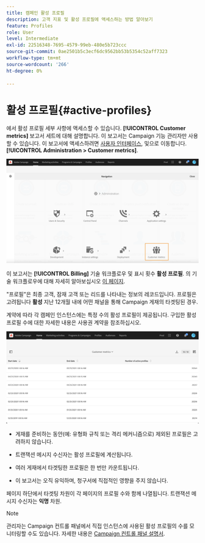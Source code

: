 ```yaml
---
title: 캠페인 활성 프로필
description: 고객 지표 및 활성 프로필에 액세스하는 방법 알아보기
feature: Profiles
role: User
level: Intermediate
exl-id: 22516348-7695-4579-99eb-480e5b723ccc
source-git-commit: 0ae2501b5c3ecf6dc9562bb53b5354c52aff7323
workflow-type: tm+mt
source-wordcount: '266'
ht-degree: 0%

---
```


# 활성 프로필{#active-profiles}

에서 활성 프로필 세부 사항에 액세스할 수 있습니다. **[!UICONTROL Customer metrics]** 보고서 세트에 대해 설명합니다. 이 보고서는 Campaign 기능 관리자만 사용할 수 있습니다. 이 보고서에 액세스하려면 [사용자 인터페이스](../../start/using/interface-description.md#advanced-menu), 및으로 이동합니다. **[!UICONTROL Administration > Customer metrics]**.

![](assets/audience_customer_metrics.png)

이 보고서는 **[!UICONTROL Billing]** 기술 워크플로우 및 표시 횟수 **활성 프로필**. 의 기술 워크플로우에 대해 자세히 알아보십시오 [이 페이지](../../administration/using/technical-workflows.md).

&quot;프로필&quot;은 최종 고객, 잠재 고객 또는 리드를 나타내는 정보의 레코드입니다. 프로필은 고려됩니다 **활성** 지난 12개월 내에 어떤 채널을 통해 Campaign 게재의 타겟팅된 경우.

계약에 따라 각 캠페인 인스턴스에는 특정 수의 활성 프로필이 제공됩니다. 구입한 활성 프로필 수에 대한 자세한 내용은 사용권 계약을 참조하십시오.

![](assets/audience_active_profiles_list.png)



* 게재를 준비하는 동안(예: 유형화 규칙 또는 격리 메커니즘으로) 제외된 프로필은 고려하지 않습니다.

* 트랜잭션 메시지 수신자는 활성 프로필에 계산됩니다.

* 여러 게재에서 타겟팅한 프로필은 한 번만 카운트됩니다.

* 이 보고서는 오직 유익하며, 청구서에 직접적인 영향을 주지 않습니다.

페이지 하단에서 타겟팅 차원이 각 페이지의 프로필 수와 함께 나열됩니다. 트랜잭션 메시지 수신자는 **익명** 차원.

>[!NOTE]
>
>관리자는 Campaign 컨트롤 패널에서 직접 인스턴스에 사용된 활성 프로필의 수를 모니터링할 수도 있습니다. 자세한 내용은 [Campaign 컨트롤 패널 설명서](https://experienceleague.adobe.com/docs/control-panel/using/performance-monitoring/active-profiles-monitoring.html).
